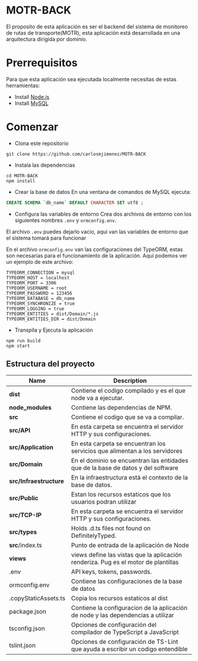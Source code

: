 # MOTR-BACK
El proposito de esta aplicación es ser el backend del sistema de monitoreo de rutas de transporte(MOTR), esta aplicación está
desarrollada en una arquitectura dirigida por dominio.

# Prerrequisitos
Para que esta aplicación sea ejecutada localmente necesitas de estas herramientas:
- Install [Node.js](https://nodejs.org/en/)
- Install [MySQL](https://dev.mysql.com/downloads/installer/)

# Comenzar
- Clona este repositorio
```
git clone https://github.com/carlosmjimenez/MOTR-BACK
```
- Instala las dependencias
```
cd MOTR-BACK
npm install
```

- Crear la base de datos
En una ventana de comandos de MySQL ejecuta:
```sql
CREATE SCHEMA `db_name` DEFAULT CHARACTER SET utf8 ;
```

- Configura las variables de entorno
Crea dos archivos de entorno con los siguientes nombres `.env` y `ormconfig.env`.

El archivo `.env` puedes dejarlo vacio, aqui van las variables de entorno que el sistema tomará para funcionar

En el archivo `ormconfig.env` van las configuraciones del TypeORM, estas son necesarias para el funcionamiento de la aplicación.
Aqui podemos ver un ejemplo de este archivo:

```env
TYPEORM_CONNECTION = mysql
TYPEORM_HOST = localhost
TYPEORM_PORT = 3306
TYPEORM_USERNAME = root
TYPEORM_PASSWORD = 123456
TYPEORM_DATABASE = db_name
TYPEORM_SYNCHRONIZE = true
TYPEORM_LOGGING = true
TYPEORM_ENTITIES = dist/Domain/*.js
TYPEORM_ENTITIES_DIR = dist/Domain
```

- Transpila y Ejecuta la aplicación
```
npm run build
npm start
```

## Estructura del proyecto

| Name                     | Description                                                                                   |
| ------------------------ | --------------------------------------------------------------------------------------------- |
| **dist**                 | Contiene el codigo compilado y es el que node va a ejecutar.                                  |
| **node_modules**         | Contiene las dependencias de NPM.                                                             |
| **src**                  | Contiene el codigo que se va a compilar.                                                      |
| **src/API**              | En esta carpeta se encuentra el servidor HTTP y sus configuraciones.                          |
| **src/Application**      | En esta carpeta se encuentran los servicios que alimentan a los servidores                    |
| **src/Domain**           | En el dominio se encuentran las entidades que de la base de datos y del software              |
| **src/Infraestructure**  | En la infraestructura está el contexto de la base de datos.                                   |
| **src/Public**           | Estan los recursos estaticos que los usuarios podran utilizar                                 |
| **src/TCP-IP**           | En esta carpeta se encuentra el servidor HTTP y sus configuraciones.                          |
| **src/types**            | Holds .d.ts files not found on DefinitelyTyped.                                               |
| **src**/index.ts         | Punto de entrada de la aplicación de Node                                                     |
| **views**                | views define las vistas que la aplicación renderiza. Pug es el motor de plantillas            |
| .env                     | API keys, tokens, passwords.                                                                  |
| ormconfig.env            | Contiene las configuraciones de la base de datos                                              |
| .copyStaticAssets.ts     | Copia los recursos estaticos al dist                                                          |
| package.json             | Contiene la configuracion de la aplicación de node y las dependencias a utilizar              |
| tsconfig.json            | Opciones de configuración del compilador de TypeScript a JavaScript                           |
| tslint.json              | Opciones de configuración de TS-Lint que ayuda a escribir un codigo entendible                |